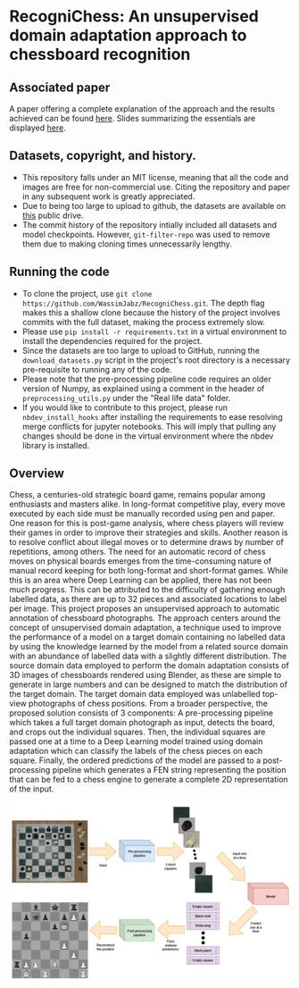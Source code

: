 # RecogniChess: An unsupervised domain adaptation approach to chessboard recognition

## Associated paper
A paper offering a complete explanation of the approach and the results achieved can be found [here](https://github.com/WassimJabz/RecogniChess/blob/main/Paper.pdf). Slides summarizing the essentials are displayed [here](https://github.com/WassimJabz/RecogniChess/blob/main/Slides.pdf).

## Datasets, copyright, and history.
* This repository falls under an MIT license, meaning that all the code and images are free for non-commercial use. Citing the repository and paper in any subsequent work is greatly appreciated.
* Due to being too large to upload to github, the datasets are available on [this](https://drive.google.com/drive/folders/1B9KRj7lVKPg0xu_1LObeHpQnZCMM65XN?usp=sharing) public drive.
* The commit history of the repository intially included all datasets and model checkpoints. However, `git-filter-repo` was used to remove them due to making cloning times unnecessarily lengthy.

## Running the code
* To clone the project, use `git clone https://github.com/WassimJabz/RecogniChess.git`. The depth flag makes this a shallow clone because the history of the project involves commits with the full dataset, making the process extremely slow.
* Please use `pip install -r requirements.txt` in a virtual environment to install the dependencies required for the project.
* Since the datasets are too large to upload to GitHub, running the `download_datasets.py` script in the project's root directory is a necessary pre-requisite to running any of the code.
* Please note that the pre-processing pipeline code requires an older version of Numpy, as explained using a comment in the header of `preprocessing_utils.py` under the "Real life data" folder.
* If you would like to contribute to this project, please run `nbdev_install_hooks` after installing the requirements to ease resolving merge conflicts for jupyter notebooks. This will imply that pulling any changes should be done in the virtual environment where the nbdev library is installed.

## Overview
Chess, a centuries-old strategic board game, remains popular among enthusiasts and masters alike. In long-format competitive play, every move executed by each side must be manually recorded using pen and paper. One reason for this is post-game analysis, where chess players will review their games in order to improve their strategies and skills. Another reason is to resolve conflict about illegal moves or to determine draws by number of repetitions, among others. The need for an automatic record of chess moves on physical boards emerges from the time-consuming nature of manual record keeping for both long-format and short-format games. While this is an area where Deep Learning can be applied, there has not been much progress. This can be attributed to the difficulty of gathering enough labelled data, as there are up to 32 pieces and associated locations to label per image. This project proposes an unsupervised approach to automatic annotation of chessboard photographs. The approach centers around the concept of unsupervised domain adaptation, a technique used to improve the performance of a model on a target domain containing no labelled data by using the knowledge learned by the model from a related source domain with an abundance of labelled data with a slightly different distribution. The source domain data employed to perform the domain adaptation consists of 3D images of chessboards rendered using Blender, as these are simple to generate in large numbers and can be designed to match the distribution of the target domain. The target domain data employed was unlabelled top-view photographs of chess positions. From a broader perspective, the proposed solution consists of 3 components: A pre-processing pipeline which takes a full target domain photograph as input, detects the board, and crops out the individual squares. Then, the individual squares are passed one at a time to a Deep Learning model trained using domain adaptation which can classify the labels of the chess pieces on each square. Finally, the ordered predictions of the model are passed to a post-processing pipeline which generates a FEN string representing the position that can be fed to a chess engine to generate a complete 2D representation of the input.

<img src="Resources/readme-images/pipeline-overview.png">
